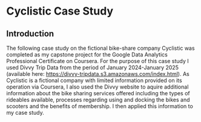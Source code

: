 # Cyclistic Case Study
## Introduction
The following case study on the fictional bike-share company Cyclistic was completed as my capstone project for the Google Data Analytics Professional Certificate on Coursera. For the purpose of this case study I used Divvy Trip Data from the period of January 2024-January 2025 (available here: https://divvy-tripdata.s3.amazonaws.com/index.html). As Cyclistic is a fictional company with limited information provided on its operation via Coursera, I also used the Divvy website to aquire additional information about the bike sharing services offered including the types of rideables available, processes regarding using and docking the bikes and scooters and the benefits of membership. I then applied this information to my case study.


